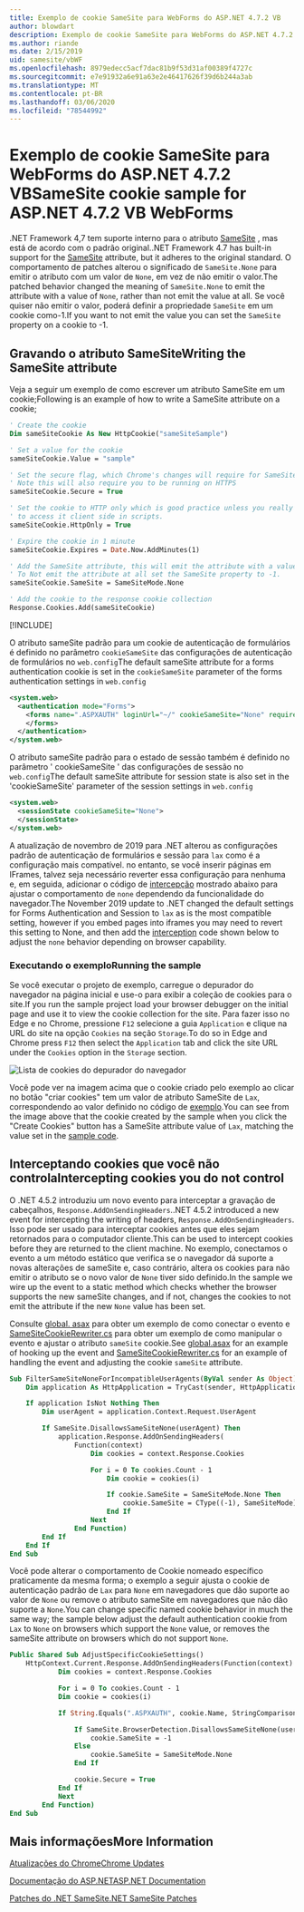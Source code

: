 ```yaml
---
title: Exemplo de cookie SameSite para WebForms do ASP.NET 4.7.2 VB
author: blowdart
description: Exemplo de cookie SameSite para WebForms do ASP.NET 4.7.2 VB
ms.author: riande
ms.date: 2/15/2019
uid: samesite/vbWF
ms.openlocfilehash: 8979edecc5acf7dac81b9f53d31af00389f4727c
ms.sourcegitcommit: e7e91932a6e91a63e2e46417626f39d6b244a3ab
ms.translationtype: MT
ms.contentlocale: pt-BR
ms.lasthandoff: 03/06/2020
ms.locfileid: "78544992"
---
```

# <a name="samesite-cookie-sample-for-aspnet-472-vb-webforms"></a><span data-ttu-id="caf18-103">Exemplo de cookie SameSite para WebForms do ASP.NET 4.7.2 VB</span><span class="sxs-lookup"><span data-stu-id="caf18-103">SameSite cookie sample for ASP.NET 4.7.2 VB WebForms</span></span>
<span data-ttu-id="caf18-104">.NET Framework 4,7 tem suporte interno para o atributo [SameSite](https://www.owasp.org/index.php/SameSite) , mas está de acordo com o padrão original.</span><span class="sxs-lookup"><span data-stu-id="caf18-104">.NET Framework 4.7 has built-in support for the [SameSite](https://www.owasp.org/index.php/SameSite) attribute, but it adheres to the original standard.</span></span>
<span data-ttu-id="caf18-105">O comportamento de patches alterou o significado de `SameSite.None` para emitir o atributo com um valor de `None`, em vez de não emitir o valor.</span><span class="sxs-lookup"><span data-stu-id="caf18-105">The patched behavior changed the meaning of `SameSite.None` to emit the attribute with a value of `None`, rather than not emit the value at all.</span></span> <span data-ttu-id="caf18-106">Se você quiser não emitir o valor, poderá definir a propriedade `SameSite` em um cookie como-1.</span><span class="sxs-lookup"><span data-stu-id="caf18-106">If you want to not emit the value you can set the `SameSite` property on a cookie to -1.</span></span>

## <a name="sampleCode"></a><span data-ttu-id="caf18-107">Gravando o atributo SameSite</span><span class="sxs-lookup"><span data-stu-id="caf18-107">Writing the SameSite attribute</span></span>

<span data-ttu-id="caf18-108">Veja a seguir um exemplo de como escrever um atributo SameSite em um cookie;</span><span class="sxs-lookup"><span data-stu-id="caf18-108">Following is an example of how to write a SameSite attribute on a cookie;</span></span>

```vb
' Create the cookie
Dim sameSiteCookie As New HttpCookie("sameSiteSample")

' Set a value for the cookie
sameSiteCookie.Value = "sample"

' Set the secure flag, which Chrome's changes will require for SameSite none.
' Note this will also require you to be running on HTTPS
sameSiteCookie.Secure = True

' Set the cookie to HTTP only which is good practice unless you really do need
' to access it client side in scripts.
sameSiteCookie.HttpOnly = True

' Expire the cookie in 1 minute
sameSiteCookie.Expires = Date.Now.AddMinutes(1)

' Add the SameSite attribute, this will emit the attribute with a value of none.
' To Not emit the attribute at all set the SameSite property to -1.
sameSiteCookie.SameSite = SameSiteMode.None

' Add the cookie to the response cookie collection
Response.Cookies.Add(sameSiteCookie)
```

[!INCLUDE[](~/includes/MTcomments.md)]

<span data-ttu-id="caf18-109">O atributo sameSite padrão para um cookie de autenticação de formulários é definido no parâmetro `cookieSameSite` das configurações de autenticação de formulários no `web.config`</span><span class="sxs-lookup"><span data-stu-id="caf18-109">The default sameSite attribute for a forms authentication cookie is set in the `cookieSameSite` parameter of the forms authentication settings in `web.config`</span></span> 

```xml
<system.web>
  <authentication mode="Forms">
    <forms name=".ASPXAUTH" loginUrl="~/" cookieSameSite="None" requireSSL="true">
    </forms>
  </authentication>
</system.web>
```

<span data-ttu-id="caf18-110">O atributo sameSite padrão para o estado de sessão também é definido no parâmetro ' cookieSameSite ' das configurações de sessão no `web.config`</span><span class="sxs-lookup"><span data-stu-id="caf18-110">The default sameSite attribute for session state is also set in the 'cookieSameSite' parameter of the session settings in `web.config`</span></span>

```xml
<system.web>
  <sessionState cookieSameSite="None">     
  </sessionState>
</system.web>
```

<span data-ttu-id="caf18-111">A atualização de novembro de 2019 para .NET alterou as configurações padrão de autenticação de formulários e sessão para `lax` como é a configuração mais compatível. no entanto, se você inserir páginas em IFrames, talvez seja necessário reverter essa configuração para nenhuma e, em seguida, adicionar o código de [intercepção](#interception) mostrado abaixo para ajustar o comportamento de `none` dependendo da funcionalidade do navegador.</span><span class="sxs-lookup"><span data-stu-id="caf18-111">The November 2019 update to .NET changed the default settings for Forms Authentication and Session to `lax` as is the most compatible setting, however if you embed pages into iframes you may need to revert this setting to None, and then add the [interception](#interception) code shown below to adjust the `none` behavior depending on browser capability.</span></span>

### <a name="running-the-sample"></a><span data-ttu-id="caf18-112">Executando o exemplo</span><span class="sxs-lookup"><span data-stu-id="caf18-112">Running the sample</span></span>

<span data-ttu-id="caf18-113">Se você executar o projeto de exemplo, carregue o depurador do navegador na página inicial e use-o para exibir a coleção de cookies para o site.</span><span class="sxs-lookup"><span data-stu-id="caf18-113">If you run the sample project  load your browser debugger on the initial page and use it to view the cookie collection for the site.</span></span>
<span data-ttu-id="caf18-114">Para fazer isso no Edge e no Chrome, pressione `F12` selecione a guia `Application` e clique na URL do site na opção `Cookies` na seção `Storage`.</span><span class="sxs-lookup"><span data-stu-id="caf18-114">To do so in Edge and Chrome press `F12` then select the `Application` tab and click the site URL under the `Cookies` option in the `Storage` section.</span></span>

![Lista de cookies do depurador do navegador](sample/img/BrowserDebugger.png)

<span data-ttu-id="caf18-116">Você pode ver na imagem acima que o cookie criado pelo exemplo ao clicar no botão "criar cookies" tem um valor de atributo SameSite de `Lax`, correspondendo ao valor definido no código de [exemplo](#sampleCode).</span><span class="sxs-lookup"><span data-stu-id="caf18-116">You can see from the image above that the cookie created by the sample when you click the "Create Cookies" button has a SameSite attribute value of `Lax`, matching the value set in the [sample code](#sampleCode).</span></span>

## <a name="interception"></a><span data-ttu-id="caf18-117">Interceptando cookies que você não controla</span><span class="sxs-lookup"><span data-stu-id="caf18-117">Intercepting cookies you do not control</span></span>

<span data-ttu-id="caf18-118">O .NET 4.5.2 introduziu um novo evento para interceptar a gravação de cabeçalhos, `Response.AddOnSendingHeaders`.</span><span class="sxs-lookup"><span data-stu-id="caf18-118">.NET 4.5.2 introduced a new event for intercepting the writing of headers, `Response.AddOnSendingHeaders`.</span></span> <span data-ttu-id="caf18-119">Isso pode ser usado para interceptar cookies antes que eles sejam retornados para o computador cliente.</span><span class="sxs-lookup"><span data-stu-id="caf18-119">This can be used to intercept cookies before they are returned to the client machine.</span></span> <span data-ttu-id="caf18-120">No exemplo, conectamos o evento a um método estático que verifica se o navegador dá suporte a novas alterações de sameSite e, caso contrário, altera os cookies para não emitir o atributo se o novo valor de `None` tiver sido definido.</span><span class="sxs-lookup"><span data-stu-id="caf18-120">In the sample we wire up the event to a static method which checks whether the browser supports the new sameSite changes, and if not, changes the cookies to not emit the attribute if the new `None` value has been set.</span></span>

<span data-ttu-id="caf18-121">Consulte [global. asax](https://github.com/blowdart/AspNetSameSiteSamples/blob/master/AspNet472VisualBasicWebForms/Global.asax.vb) para obter um exemplo de como conectar o evento e [SameSiteCookieRewriter.cs](https://github.com/blowdart/AspNetSameSiteSamples/blob/master/AspNet472VisualBasicWebForms/SameSiteCookieRewriter.vb) para obter um exemplo de como manipular o evento e ajustar o atributo `sameSite` cookie.</span><span class="sxs-lookup"><span data-stu-id="caf18-121">See [global.asax](https://github.com/blowdart/AspNetSameSiteSamples/blob/master/AspNet472VisualBasicWebForms/Global.asax.vb) for an example of hooking up the event and [SameSiteCookieRewriter.cs](https://github.com/blowdart/AspNetSameSiteSamples/blob/master/AspNet472VisualBasicWebForms/SameSiteCookieRewriter.vb) for an example of handling the event and adjusting the cookie `sameSite` attribute.</span></span>


```vb
Sub FilterSameSiteNoneForIncompatibleUserAgents(ByVal sender As Object)
    Dim application As HttpApplication = TryCast(sender, HttpApplication)

    If application IsNot Nothing Then
        Dim userAgent = application.Context.Request.UserAgent

        If SameSite.DisallowsSameSiteNone(userAgent) Then
            application.Response.AddOnSendingHeaders(
                Function(context)
                    Dim cookies = context.Response.Cookies

                    For i = 0 To cookies.Count - 1
                        Dim cookie = cookies(i)

                        If cookie.SameSite = SameSiteMode.None Then
                            cookie.SameSite = CType((-1), SameSiteMode)
                        End If
                    Next
                End Function)
        End If
    End If
End Sub
```

<span data-ttu-id="caf18-122">Você pode alterar o comportamento de Cookie nomeado específico praticamente da mesma forma; o exemplo a seguir ajusta o cookie de autenticação padrão de `Lax` para `None` em navegadores que dão suporte ao valor de `None` ou remove o atributo sameSite em navegadores que não dão suporte a `None`.</span><span class="sxs-lookup"><span data-stu-id="caf18-122">You can change specific named cookie behavior in much the same way; the sample below adjust the default authentication cookie from `Lax` to `None` on browsers which support the `None` value, or removes the sameSite attribute on browsers which do not support `None`.</span></span>

```vb
Public Shared Sub AdjustSpecificCookieSettings()
    HttpContext.Current.Response.AddOnSendingHeaders(Function(context)
            Dim cookies = context.Response.Cookies

            For i = 0 To cookies.Count - 1
            Dim cookie = cookies(i)

            If String.Equals(".ASPXAUTH", cookie.Name, StringComparison.Ordinal) Then

                If SameSite.BrowserDetection.DisallowsSameSiteNone(userAgent) Then
                    cookie.SameSite = -1
                Else
                    cookie.SameSite = SameSiteMode.None
                End If

                cookie.Secure = True
            End If
            Next
        End Function)
End Sub
```

## <a name="more-information"></a><span data-ttu-id="caf18-123">Mais informações</span><span class="sxs-lookup"><span data-stu-id="caf18-123">More Information</span></span>

[<span data-ttu-id="caf18-124">Atualizações do Chrome</span><span class="sxs-lookup"><span data-stu-id="caf18-124">Chrome Updates</span></span>](https://www.chromium.org/updates/same-site)

[<span data-ttu-id="caf18-125">Documentação do ASP.NET</span><span class="sxs-lookup"><span data-stu-id="caf18-125">ASP.NET Documentation</span></span>](/aspnet/samesite/system-web-samesite)

[<span data-ttu-id="caf18-126">Patches do .NET SameSite</span><span class="sxs-lookup"><span data-stu-id="caf18-126">.NET SameSite Patches</span></span>](/aspnet/samesite/kbs-samesite)